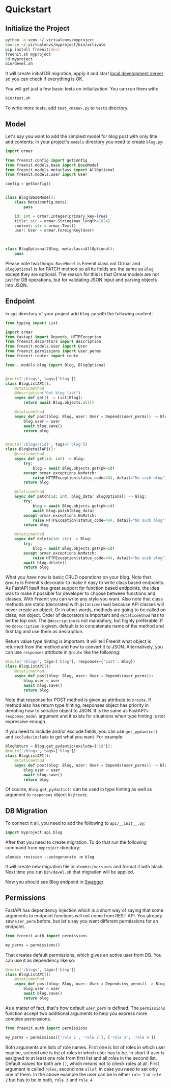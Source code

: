 # Quickstart

## Initialize the Project
```bash
python -m venv ~/.virtualenvs/myproject
source ~/.virtualenvs/myproject/bin/activate
pip install freenit[dev]
freenit.sh myproject
cd myproject
bin/devel.sh
```
It will create initial DB migration, apply it and start 
[local development server](http://localhost:5000/api/v1) so you can check if 
everything is OK.

You will get just a few basic tests on initialization. You can run them with:
```bash
bin/test.sh
```

To write more tests, add `test_<name>.py` to `tests` directory.


## Model
Let's say you want to add the simplest model for blog post with only title and
contents. In your project's `models` directory you need to create `blog.py`:
```py
import ormar

from freenit.config import getConfig
from freenit.models.base import BaseModel
from freenit.models.metaclass import AllOptional
from freenit.models.user import User

config = getConfig()


class Blog(BaseModel):
    class Meta(config.meta):
        pass

    id: int = ormar.Integer(primary_key=True)
    title: str = ormar.String(max_length=1024)
    content: str = ormar.Text()
    user: User = ormar.ForeignKey(User)
    


class BlogOptional(Blog, metaclass=AllOptional):
    pass
```

Please note two things: `BaseModel` is Freenit class not Ormar and 
`BlogOptional` is for PATCH method so all its fields are the same as `Blog`
except they are optional. The reason for this is that Ormar models are not just
for DB operations, but for validating JSON input and parsing objects into JSON.


## Endpoint
In `api` directory of your project add `blog.py` with the following content:
```py
from typing import List

import ormar
from fastapi import Depends, HTTPException
from freenit.decorators import description
from freenit.models.user import User
from freenit.permissions import user_perms
from freenit.router import route

from ..models.blog import Blog, BlogOptional


@route('/blogs', tags=['blog'])
class BlogListAPI():
    @staticmethod
    @description("Get blog list")
    async def get() -> List[Blog]:
        return await Blog.objects.all()

    @staticmethod
    async def post(blog: Blog, user: User = Depends(user_perms)) -> Blog:
        blog.user = user
        await blog.save()
        return blog


@route('/blogs/{id}', tags=['blog'])
class BlogDetailAPI():
    @staticmethod
    async def get(id: int) -> Blog:
        try:
            blog = await Blog.objects.get(pk=id)
        except ormar.exceptions.NoMatch:
            raise HTTPException(status_code=404, detail="No such blog")
        return blog

    @staticmethod
    async def patch(id: int, blog_data: BlogOptional) -> Blog:
        try:
            blog = await Blog.objects.get(pk=id)
            await blog.patch(blog_data)
        except ormar.exceptions.NoMatch:
            raise HTTPException(status_code=404, detail="No such blog")
        return blog

    @staticmethod
    async def delete(id: str) -> Blog:
        try:
            blog = await Blog.objects.get(pk=id)
        except ormar.exceptions.NoMatch:
            raise HTTPException(status_code=404, detail="No such blog")
        await blog.delete()
        return blog

```
What you have now is basic CRUD operations on your blog. Note that `@route` is
Freenit's decorator to make it easy to write class based endpoints. As FastAPI
itself has great support for function based endpoints, the idea was to make
it possible for developer to choose between functions and classes. With Freenit
you can write any style you want. Also note that class methods are static 
(decorated with `@staticmethod`) because API classes will never create an object. 
Or in other words, methods are going to be called on class, not object. Order of
decorators is important and `@staticmethod` has to be the top one. The
`@description` is not mandatory, but highly preferable. If no `@description` is
given, default is to concatenate name of the method and first tag and use them
as description.

Return value type hinting is important. It will tell Freenit what object is
returned from the method and how to convert it to JSON. Alternatively, you can
use `responses` attribute in `@route` like the following:
```py
@route('/blogs', tags=['blog'], responses={'post': Blog})
class BlogListAPI():
    @staticmethod
    async def post(blog: Blog, user: User = Depends(user_perms)):
        blog.user = user
        await blog.save()
        return blog
```
Note that response for POST method is given as attribute to `@route`. If method
also has return type hinting, responses object has priority in denoting how to
serialize object to JSON. It is the same as FastAPI's `response_model` argument
and it exists for situations when type hinting is not expressive enough.

If you need to include and/or exclude fields, you can use `get_pydantic()` and
`exclude/include` to get what you want. For example:
```py
BlogReturn = Blog.get_pydantic(exclude={'id'}):
@route('/blogs', tags=['blog'])
class BlogListAPI():
    @staticmethod
    async def post(blog: Blog, user: User = Depends(user_perms)) -> BlogReturn:
        blog.user = user
        await blog.save()
        return blog
```
Of course, `Blog.get_pydantic()` can be used in type hinting as well as argument 
to `responses` object in `@route`.


## DB Migration
To connect it all, you need to add the following to `api/__init__.py`:
```py
import myproject.api.blog
```

After that you need to create migration. To do that run the following command
from `myproject` directory:
```
alembic revision --autogenerate -m blog
```
It will create new migration file in `alembic/versions` and format it with 
black. Next time you run `bin/devel.sh` that migration will be applied.

Now you should see Blog endpoint in [Swagger](http://localhost:5000/api/v1)


## Permissions
FastAPI has dependency injection which is a short way of saying that some
arguments to endpoint functions will not come from REST API. You already saw
`user_perm` before, but let's say you want different permissions for an
endpoint.

```py
from freenit.auth import permissions

my_perms = permissions()
```

That creates default permissions, which gives an active user from DB. You can
use it as dependency like so:

```py
@route('/blogs', tags=['blog'])
class BlogListAPI():
    @staticmethod
    async def post(blog: Blog, user: User = Depends(my_perms)) -> Blog:
        blog.user = user
        await blog.save()
        return blog
```

As a matter of fact, that's how default `user_perm` is defined. The `permissions`
function accept two additional arguments to help you express more complex
permissions.

```py
from freenit.auth import permissions

my_perms = permissions(['role 1', 'role 2'], ['role 3', 'role 4'])
```

Both arguments are lists of role names. First one is list of roles in which
user may be, second one is list of roles in which user has to be. In short if
user is assigned to at least one role from first list and all roles in the
second list. Default values for both are `[]`, which means not to check roles
at all. First argument is called `roles`, second one `allof`, in case you need
to set only one of them. In the above example the user can be in either
`role 1` or `role 2` but has to be in both, `role 3` and `role 4`.
